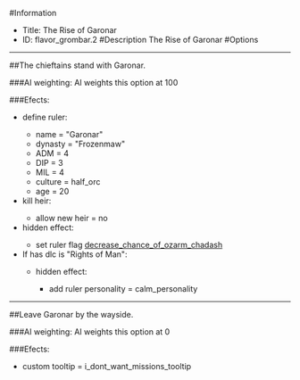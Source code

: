 #Information
 - Title: The Rise of Garonar
 - ID: flavor_grombar.2
#Description
The Rise of Garonar
#Options

___
##The chieftains stand with Garonar.

###AI weighting:
AI weights this option at 100


###Efects:<ul><li>define ruler:</li><ul><li>name = "Garonar"</li><li>dynasty = "Frozenmaw"</li><li>ADM = 4</li><li>DIP = 3</li><li>MIL = 4</li><li>culture = half_orc</li><li>age = 20</li></ul><li>kill heir:</li><ul><li>allow new heir = no</li></ul><li>hidden effect:</li><ul><li>set ruler flag [decrease_chance_of_ozarm_chadash](../flags/decrease_chance_of_ozarm_chadash.md)</li></ul><li>If has dlc is "Rights of Man":</li><ul><li>hidden effect:</li><ul><li>add ruler personality = calm_personality</li></ul></ul></ul>

___
##Leave Garonar by the wayside.

###AI weighting:
AI weights this option at 0


###Efects:<ul><li>custom tooltip = i_dont_want_missions_tooltip</li></ul>

